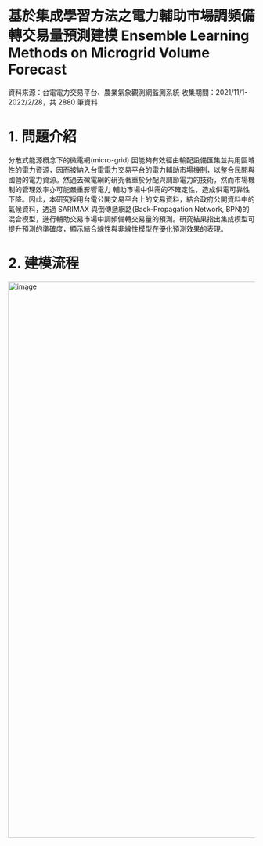 # 基於集成學習方法之電力輔助市場調頻備轉交易量預測建模 Ensemble Learning Methods on Microgrid Volume Forecast

資料來源：台電電力交易平台、農業氣象觀測網監測系統
收集期間：2021/11/1-2022/2/28，共 2880 筆資料

# 1. 問題介紹
分散式能源概念下的微電網(micro-grid) 因能夠有效經由輸配設備匯集並共用區域性的電力資源，因而被納入台電電力交易平台的電力輔助市場機制，以整合民間與國營的電力資源。然過去微電網的研究著重於分配與調節電力的技術，然而市場機制的管理效率亦可能嚴重影響電力 輔助市場中供需的不確定性，造成供電可靠性下降。因此，本研究採用台電公開交易平台上的交易資料，結合政府公開資料中的氣候資料，透過 SARIMAX 與倒傳遞網路(Back-Propagation Network, BPN)的混合模型，進行輔助交易市場中調頻備轉交易量的預測。研究結果指出集成模型可提升預測的準確度，顯示結合線性與非線性模型在優化預測效果的表現。

# 2. 建模流程
<img width="1135" alt="image" src="https://github.com/nd2237/Ensemble-Learning-Methods-on-Microgrid-Volume-Forecast/assets/144366661/17a80183-3c3c-4510-88a7-496f610b1ad9">



